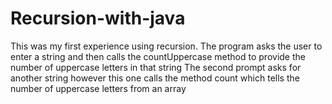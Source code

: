 # Recursion-with-java
This was my first experience using recursion. The program asks the user to enter a string and then calls the countUppercase method to provide the number 
of uppercase letters in that string 
The second prompt asks for another string however this one calls the method count which tells the number of uppercase letters from an array 
